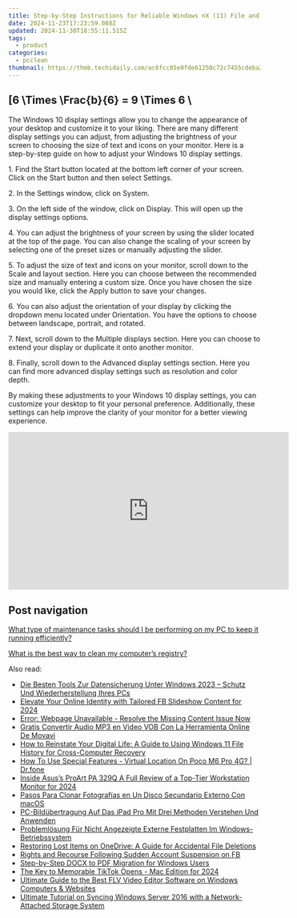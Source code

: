 ```yaml
---
title: Step-by-Step Instructions for Reliable Windows nX (11) File and Folder Backup Solutions - Expert Advice From YL Software
date: 2024-11-23T17:23:59.088Z
updated: 2024-11-30T18:55:11.515Z
tags:
  - product
categories:
  - pcclean
thumbnail: https://thmb.techidaily.com/ac6fcc85e0fde61250c72c7455cdeba283035fd7fed1fa3496121c2d71b4b3d4.jpg
---
```


## \[6 \Times \Frac{b}{6} = 9 \Times 6 \

The Windows 10 display settings allow you to change the appearance of your desktop and customize it to your liking. There are many different display settings you can adjust, from adjusting the brightness of your screen to choosing the size of text and icons on your monitor. Here is a step-by-step guide on how to adjust your Windows 10 display settings. 

1\. Find the Start button located at the bottom left corner of your screen. Click on the Start button and then select Settings.

2\. In the Settings window, click on System.

3\. On the left side of the window, click on Display. This will open up the display settings options. 

4\. You can adjust the brightness of your screen by using the slider located at the top of the page. You can also change the scaling of your screen by selecting one of the preset sizes or manually adjusting the slider.

5\. To adjust the size of text and icons on your monitor, scroll down to the Scale and layout section. Here you can choose between the recommended size and manually entering a custom size. Once you have chosen the size you would like, click the Apply button to save your changes.

6\. You can also adjust the orientation of your display by clicking the dropdown menu located under Orientation. You have the options to choose between landscape, portrait, and rotated.

7\. Next, scroll down to the Multiple displays section. Here you can choose to extend your display or duplicate it onto another monitor.

8\. Finally, scroll down to the Advanced display settings section. Here you can find more advanced display settings such as resolution and color depth. 

By making these adjustments to your Windows 10 display settings, you can customize your desktop to fit your personal preference. Additionally, these settings can help improve the clarity of your monitor for a better viewing experience.

<!-- affiliate ads begin -->
<iframe width="560" height="315" src="https://www.youtube.com/embed/YZma8PBO0D8?si=9-qQgGVTuChYd27a" title="YouTube video player" frameborder="0" allow="accelerometer; autoplay; clipboard-write; encrypted-media; gyroscope; picture-in-picture; web-share" referrerpolicy="strict-origin-when-cross-origin" allowfullscreen></iframe>
<!-- affiliate ads end -->

## Post navigation

[What type of maintenance tasks should I be performing on my PC to keep it running efficiently?](https://tools.techidaily.com/pcclean/products/)

[What is the best way to clean my computer’s registry?](https://tools.techidaily.com/pcclean/products/)

<ins class="adsbygoogle"
     style="display:block"
     data-ad-format="autorelaxed"
     data-ad-client="ca-pub-7571918770474297"
     data-ad-slot="1223367746"></ins>

<ins class="adsbygoogle"
     style="display:block"
     data-ad-client="ca-pub-7571918770474297"
     data-ad-slot="8358498916"
     data-ad-format="auto"
     data-full-width-responsive="true"></ins>

<span class="atpl-alsoreadstyle">Also read:</span>
<div><ul>
<li><a href="https://discover-fantastic.techidaily.com/die-besten-tools-zur-datensicherung-unter-windows-2023-schutz-und-wiederherstellung-ihres-pcs/"><u>Die Besten Tools Zur Datensicherung Unter Windows 2023 – Schutz Und Wiederherstellung Ihres PCs</u></a></li>
<li><a href="https://facebook-videos.techidaily.com/elevate-your-online-identity-with-tailored-fb-slideshow-content-for-2024/"><u>Elevate Your Online Identity with Tailored FB Slideshow Content for 2024</u></a></li>
<li><a href="https://discover-fantastic.techidaily.com/error-webpage-unavailable-resolve-the-missing-content-issue-now/"><u>Error: Webpage Unavailable - Resolve the Missing Content Issue Now</u></a></li>
<li><a href="https://discover-cloud.techidaily.com/gratis-convertir-audio-mp3-en-video-vob-con-la-herramienta-online-de-movavi/"><u>Gratis Convertir Audio MP3 en Video VOB Con La Herramienta Online De Movavi</u></a></li>
<li><a href="https://discover-fantastic.techidaily.com/how-to-reinstate-your-digital-life-a-guide-to-using-windows-11-file-history-for-cross-computer-recovery/"><u>How to Reinstate Your Digital Life: A Guide to Using Windows 11 File History for Cross-Computer Recovery</u></a></li>
<li><a href="https://change-location.techidaily.com/how-to-use-special-features-virtual-location-on-poco-m6-pro-4g-drfone-by-drfone-virtual-android/"><u>How To Use Special Features - Virtual Location On Poco M6 Pro 4G? | Dr.fone</u></a></li>
<li><a href="https://extra-guidance.techidaily.com/inside-asuss-proart-pa-329q-a-full-review-of-a-top-tier-workstation-monitor-for-2024/"><u>Inside Asus’s ProArt PA 329Q A Full Review of a Top-Tier Workstation Monitor for 2024</u></a></li>
<li><a href="https://discover-fantastic.techidaily.com/pasos-para-clonar-fotografias-en-un-disco-secundario-externo-con-macos/"><u>Pasos Para Clonar Fotografías en Un Disco Secundario Externo Con macOS</u></a></li>
<li><a href="https://discover-fantastic.techidaily.com/pc-bildubertragung-auf-das-ipad-pro-mit-drei-methoden-verstehen-und-anwenden/"><u>PC-Bildübertragung Auf Das iPad Pro Mit Drei Methoden Verstehen Und Anwenden</u></a></li>
<li><a href="https://discover-fantastic.techidaily.com/problemlosung-fur-nicht-angezeigte-externe-festplatten-im-windows-betriebssystem/"><u>Problemlösung Für Nicht Angezeigte Externe Festplatten Im Windows-Betriebssystem</u></a></li>
<li><a href="https://discover-fantastic.techidaily.com/restoring-lost-items-on-onedrive-a-guide-for-accidental-file-deletions/"><u>Restoring Lost Items on OneDrive: A Guide for Accidental File Deletions</u></a></li>
<li><a href="https://facebook-clips.techidaily.com/rights-and-recourse-following-sudden-account-suspension-on-fb/"><u>Rights and Recourse Following Sudden Account Suspension on FB</u></a></li>
<li><a href="https://windows11.techidaily.com/step-by-step-docx-to-pdf-migration-for-windows-users/"><u>Step-by-Step DOCX to PDF Migration for Windows Users</u></a></li>
<li><a href="https://tiktok-clips.techidaily.com/the-key-to-memorable-tiktok-opens-mac-edition-for-2024/"><u>The Key to Memorable TikTok Opens - Mac Edition for 2024</u></a></li>
<li><a href="https://discover-guides.techidaily.com/ultimate-guide-to-the-best-flv-video-editor-software-on-windows-computers-and-websites/"><u>Ultimate Guide to the Best FLV Video Editor Software on Windows Computers & Websites</u></a></li>
<li><a href="https://discover-help.techidaily.com/ultimate-tutorial-on-syncing-windows-server-2016-with-a-network-attached-storage-system/"><u>Ultimate Tutorial on Syncing Windows Server 2016 with a Network-Attached Storage System</u></a></li>
</ul></div>

